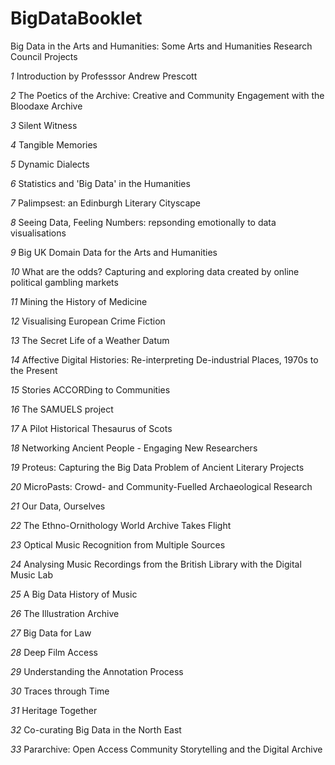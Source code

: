# BigDataBooklet
Big Data in the Arts and Humanities: Some Arts and Humanities Research Council Projects

*1* Introduction by Professsor Andrew Prescott

*2* The Poetics of the Archive: Creative and Community Engagement with the Bloodaxe Archive

*3* Silent Witness

*4* Tangible Memories

*5* Dynamic Dialects

*6* Statistics and 'Big Data' in the Humanities

*7* Palimpsest: an Edinburgh Literary Cityscape

*8* Seeing Data, Feeling Numbers: repsonding emotionally to data visualisations 

*9* Big UK Domain Data for the Arts and Humanities 

*10* What are the odds?  Capturing and exploring data created by online political gambling markets

*11* Mining the History of Medicine

*12* Visualising European Crime Fiction

*13* The Secret Life of a Weather Datum

*14* Affective Digital Histories: Re-interpreting De-industrial Places, 1970s to the Present

*15* Stories ACCORDing to Communities

*16* The SAMUELS project

*17* A Pilot Historical Thesaurus of Scots

*18* Networking Ancient People - Engaging New Researchers

*19* Proteus: Capturing the Big Data Problem of Ancient Literary Projects

*20* MicroPasts: Crowd- and Community-Fuelled Archaeological Research

*21* Our Data, Ourselves

*22* The Ethno-Ornithology World Archive Takes Flight

*23* Optical Music Recognition from Multiple Sources

*24* Analysing Music Recordings from the British Library with the Digital Music Lab 

*25* A Big Data History of Music

*26* The Illustration Archive

*27* Big Data for Law

*28* Deep Film Access

*29* Understanding the Annotation Process

*30* Traces through Time

*31* Heritage Together

*32* Co-curating Big Data in the North East

*33* Pararchive: Open Access Community Storytelling and the Digital Archive
